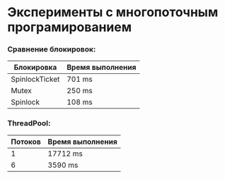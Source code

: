 # Эксперименты с многопоточным програмированием

### Сравнение блокировок:

| Блокировка     |Время выполнения|
| -------------- | -------------  |
| SpinlockTicket |     701 ms     |
| Mutex          |     250 ms     |
| Spinlock       |     108 ms     |

### ThreadPool:
| Потоков        |Время выполнения|
| -------------- | -------------  |
| 1              |     17712 ms   |
| 6              |     3590 ms    |
